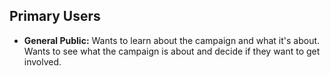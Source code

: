 ## Primary Users

- **General Public:** Wants to learn about the campaign and what it's about. Wants to see what the campaign is about and decide if they want to get involved.
